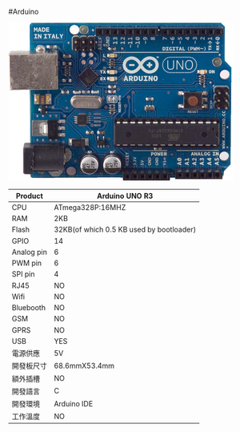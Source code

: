 #Arduino 

![Arduino](./images/arduino.jpg)

Product | Arduino UNO R3  
---------|---------|
CPU |	ATmega328P:16MHZ 
RAM |	2KB 
Flash |	32KB(of which 0.5 KB used by bootloader)
GPIO |	14 
Analog pin |6
PWM pin | 6
SPI pin | 4
RJ45 |	NO
Wifi |	NO 
Bluebooth |	NO
GSM |	NO 
GPRS |	NO
USB |	YES 
電源供應 |	5V
開發板尺寸 |68.6mmX53.4mm 
額外插槽 |	NO
開發語言 |	C 
開發環境 |	Arduino IDE
工作溫度 | NO
